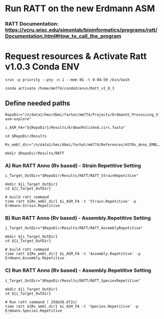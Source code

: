 # Run RATT on the new Erdmann ASM

### RATT Documentation: https://vcru.wisc.edu/simonlab/bioinformatics/programs/ratt/Documentation.html#How_to_call_the_program


# Request resources & Activate Ratt v1.0.3 Conda ENV
```
srun -p priority --pty -n 1 --mem 8G -t 0-04:59 /bin/bash

conda activate /home/mm774/conda3/envs/Ratt_v1_0_3
```


## Define needed paths
```
RepoDir="/n/data1/hms/dbmi/farhat/mm774/Projects/ErdmanV2_Processing_V1/erdman-asm-explore"

i_ASM_FA="${RepoDir}/Results/ErdmanPolished.circ.fasta"

cd $RepoDir/Results

Rv_embl_dir="/n/data1/hms/dbmi/farhat/mm774/References/H37Rv_Anno_EMBL/"

mkdir $RepoDir/Results/RATT
```

### A) Run RATT Anno (Rv based) - Strain Repetitive Setting ###
```
i_Target_OutDir="$RepoDir/Results/RATT/RATT_StrainRepetitive"

mkdir ${i_Target_OutDir}
cd ${i_Target_OutDir}

# build ratt command
time ratt ${Rv_embl_dir} $i_ASM_FA -t 'Strain.Repetitive' -p Erdmann.Strain.Repetitive
```



### B) Run RATT Anno (Rv based) - Assembly.Repetitive Setting ###

```
i_Target_OutDir="$RepoDir/Results/RATT/RATT_AssemblyRepetitive"

mkdir ${i_Target_OutDir}
cd ${i_Target_OutDir}

# build ratt command
time ratt ${Rv_embl_dir} $i_ASM_FA -t 'Assembly.Repetitive' -p Erdmann.Assembly.Repetitive
```




### C) Run RATT Anno (Rv based) - Assembly.Repetitive Setting ###

````
i_Target_OutDir="$RepoDir/Results/RATT/RATT_SpeciesRepetitive"

mkdir ${i_Target_OutDir}
cd ${i_Target_OutDir}

# Run ratt command ( 256m38.672s)
time ratt ${Rv_embl_dir} $i_ASM_FA -t 'Species.Repetitive' -p Erdmann.Species.Repetitive
```

